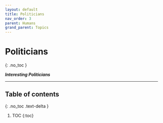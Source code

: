 ```yaml
---
layout: default
title: Politicians
nav_order: 3
parent: Humans
grand_parent: Topics
---
```


# Politicians
{: .no_toc }

__*Interesting Politicians*__

---

## Table of contents
{: .no_toc .text-delta }

1. TOC
{:toc}

